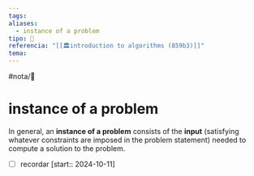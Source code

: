 ```yaml
---
tags: 
aliases:
  - instance of a problem
tipo: 📑
referencia: "[[🏛️introduction to algorithms (859b3)]]"
tema:
---
```


#nota/📑

# instance of a problem 


 In general, an __instance of a problem__
consists of the  __input__   (satisfying whatever constraints are imposed in the problem
statement) needed to compute a solution to the problem.



- [ ] recordar  [start:: 2024-10-11]
